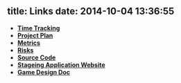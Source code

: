title: Links
date: 2014-10-04 13:36:55
---
* **[Time Tracking](https://docs.google.com/a/g.rit.edu/spreadsheets/d/1ZAQnktmuYOjqUYjVo4l3Vl5FngqySTNSUkZLJL2d8d4/edit#gid=)**
* **[Project Plan](https://docs.google.com/a/g.rit.edu/document/d/1RLGC7sNiBztjUf40Dp9yfh6DJEmHKBCJ-jp9bPNUg1A/edit?usp=sharing)**
* **[Metrics](https://docs.google.com/a/g.rit.edu/spreadsheets/d/1tTnwyEhQCh5uazb9zCzpV0vNaYZJacYi47oOnkDUgv0/edit?usp=sharing)**
* **[Risks](https://docs.google.com/a/g.rit.edu/spreadsheets/d/1Ct4ggxLZtg8AcR5QtwnkE26UyNElbfGBfZOQm1G7x08/edit?usp=sharing)**
* **[Source Code](https://github.com/themolecularmoose)**
* **[Stageing Application Website](http://obscure-temple-1449.herokuapp.com/)**
* **[Game Design Doc](https://docs.google.com/a/g.rit.edu/document/d/1hFg3f_rudRAepsvTqak2ZgtY-aPpSqqjpCFRA4lGmME/edit?usp=sharing)**
